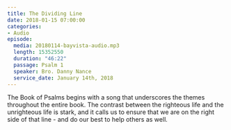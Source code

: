 ```yaml
---
title: The Dividing Line
date: 2018-01-15 07:00:00
categories:
- Audio
episode:
  media: 20180114-bayvista-audio.mp3
  length: 15352550
  duration: "46:22"
  passage: Psalm 1
  speaker: Bro. Danny Nance
  service_date: January 14th, 2018
---
```

The Book of Psalms begins with a song that underscores the themes throughout the entire book. The contrast between the righteous life and the unrighteous life is stark, and it calls us to ensure that we are on the right side of that line - and do our best to help others as well.